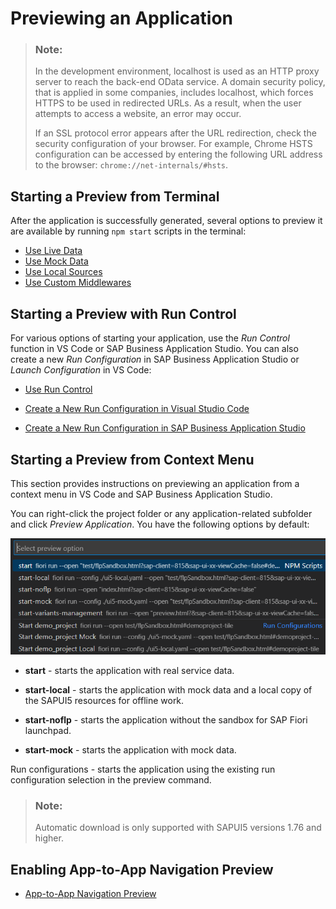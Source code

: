 <!-- loiob962685bdf9246f6bced1d1cc1d9ba1c -->

# Previewing an Application

> ### Note:  
> In the development environment, localhost is used as an HTTP proxy server to reach the back-end OData service. A domain security policy, that is applied in some companies, includes localhost, which forces HTTPS to be used in redirected URLs. As a result, when the user attempts to access a website, an error may occur.
> 
> If an SSL protocol error appears after the URL redirection, check the security configuration of your browser. For example, Chrome HSTS configuration can be accessed by entering the following URL address to the browser: `chrome://net-internals/#hsts`.



<a name="loiob962685bdf9246f6bced1d1cc1d9ba1c__section_nt3_lrm_p4b"/>

## Starting a Preview from Terminal

After the application is successfully generated, several options to preview it are available by running `npm start` scripts in the terminal:

-   [Use Live Data](use-live-data-497aee2.md)
-   [Use Mock Data](use-mock-data-bda83a4.md)
-   [Use Local Sources](use-local-sources-6d3a210.md)
-   [Use Custom Middlewares](use-custom-middlewares-dce5315.md)



<a name="loiob962685bdf9246f6bced1d1cc1d9ba1c__section_xv1_zrt_r4b"/>

## Starting a Preview with Run Control

For various options of starting your application, use the *Run Control* function in VS Code or SAP Business Application Studio. You can also create a new *Run Configuration* in SAP Business Application Studio or *Launch Configuration* in VS Code:

-   [Use Run Control](use-run-control-09171c8.md)

-   [Create a New Run Configuration in Visual Studio Code](create-a-new-run-configuration-in-visual-studio-code-3b1f37e.md)
-   [Create a New Run Configuration in SAP Business Application Studio](create-a-new-run-configuration-in-sap-business-application-studio-05f2a9e.md)



<a name="loiob962685bdf9246f6bced1d1cc1d9ba1c__section_jn2_svd_44b"/>

## Starting a Preview from Context Menu

This section provides instructions on previewing an application from a context menu in VS Code and SAP Business Application Studio.

You can right-click the project folder or any application-related subfolder and click *Preview Application*. You have the following options by default:

![](images/preview_application_cefc505.png)

-   **start** - starts the application with real service data.

-   **start-local** - starts the application with mock data and a local copy of the SAPUI5 resources for offline work.

-   **start-noflp** - starts the application without the sandbox for SAP Fiori launchpad.

-   **start-mock** - starts the application with mock data.


Run configurations - starts the application using the existing run configuration selection in the preview command.

> ### Note:  
> Automatic download is only supported with SAPUI5 versions 1.76 and higher.



<a name="loiob962685bdf9246f6bced1d1cc1d9ba1c__section_s2f_5rr_hpb"/>

## Enabling App-to-App Navigation Preview

-   [App-to-App Navigation Preview](app-to-app-navigation-preview-543675f.md)


